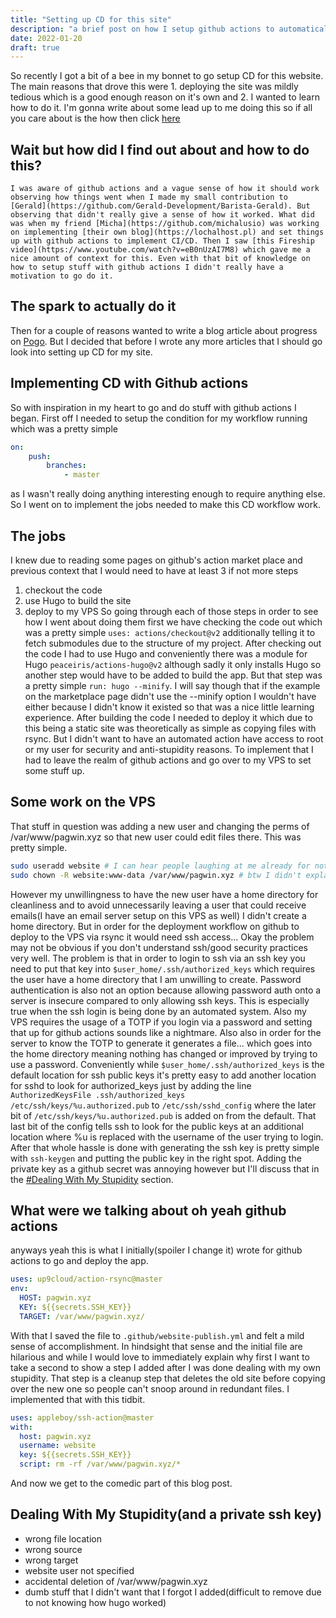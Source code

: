 ```yaml
---
title: "Setting up CD for this site"
description: "a brief post on how I setup github actions to automatically update this site"
date: 2022-01-20
draft: true
---
```

So recently I got a bit of a bee in my bonnet to go setup CD for this website. The main reasons that drove this were 1. deploying the site was mildly tedious which is a good enough reason on it's own and 2. I wanted to learn how to do it. I'm gonna write about some lead up to me doing this so if all you care about is the how then click [here]()

## Wait but how did I find out about and how to do this?
    I was aware of github actions and a vague sense of how it should work observing how things went when I made my small contribution to [Gerald](https://github.com/Gerald-Development/Barista-Gerald). But observing that didn't really give a sense of how it worked. What did was when my friend [Micha](https://github.com/michalusio) was working on implementing [their own blog](https://lochalhost.pl) and set things up with github actions to implement CI/CD. Then I saw [this Fireship video](https://www.youtube.com/watch?v=eB0nUzAI7M8) which gave me a nice amount of context for this. Even with that bit of knowledge on how to setup stuff with github actions I didn't really have a motivation to go do it.

## The spark to actually do it
Then for a couple of reasons wanted to write a blog article about progress on [Pogo](https://github.com/Pagwin-Fedora/Pogo). But I decided that before I wrote any more articles that I should go look into setting up CD for my site.

## Implementing CD with Github actions
So with inspiration in my heart to go and do stuff with github actions I began. First off I needed to setup the condition for my workflow running which was a pretty simple
```yaml
on:
    push:
        branches:
            - master
```
as I wasn't really doing anything interesting enough to require anything else. So I went on to implement the jobs needed to make this CD workflow work.

## The jobs
I knew due to reading some pages on github's action market place and previous context that I would need to have at least 3 if not more steps
1. checkout the code
2. use Hugo to build the site
3. deploy to my VPS
So going through each of those steps in order to see how I went about doing them first we have checking the code out which was a pretty simple `uses: actions/checkout@v2` additionally telling it to fetch submodules due to the structure of my project. After checking out the code I had to use Hugo and conveniently there was a module for Hugo `peaceiris/actions-hugo@v2` although sadly it only installs Hugo so another step would have to be added to build the app. But that step was a pretty simple `run: hugo --minify`. I will say though that if the example on the marketplace page didn't use the --minify option I wouldn't have either because I didn't know it existed so that was a nice little learning experience. After building the code I needed to deploy it which due to this being a static site was theoretically as simple as copying files with rsync. But I didn't want to have an automated action have access to root or my user for security and anti-stupidity reasons. To implement that I had to leave the realm of github actions and go over to my VPS to set some stuff up.

## Some work on the VPS
That stuff in question was adding a new user and changing the perms of /var/www/pagwin.xyz so that new user could edit files there. This was pretty simple.
```sh
sudo useradd website # I can hear people laughing at me already for not passing the -m option but relax I'll explain later
sudo chown -R website:www-data /var/www/pagwin.xyz # btw I didn't explain earlier but my website files are in /var/www/pagwin.xyz not /var/www/html because I'm hosting multiple sites on this VPS and the folder change makes it easier to keep track of which one I'm screwing with
```
However my unwillingness to have the new user have a home directory for cleanliness and to avoid unnecessarily leaving a user that could receive emails(I have an email server setup on this VPS as well) I didn't create a home directory. But in order for the deployment workflow on github to deploy to the VPS via rsync it would need ssh access... Okay the problem may not be obvious if you don't understand ssh/good security practices very well. The problem is that in order to login to ssh via an ssh key you need to put that key into `$user_home/.ssh/authorized_keys` which requires the user have a home directory that I am unwilling to create. Password authentication is also not an option because allowing password auth onto a server is insecure compared to only allowing ssh keys. This is especially true when the ssh login is being done by an automated system. Also my VPS requires the usage of a TOTP if you login via a password and setting that up for github actions sounds like a nightmare. Also also in order for the server to know the TOTP to generate it generates a file... which goes into the home directory meaning nothing has changed or improved by trying to use a password. Conveniently while `$user_home/.ssh/authorized_keys` is the default location for ssh public keys it's pretty easy to add another location for sshd to look for authorized_keys just by adding the line `AuthorizedKeysFile .ssh/authorized_keys /etc/ssh/keys/%u.authorized.pub` to `/etc/ssh/sshd_config` where the later bit of `/etc/ssh/keys/%u.authorized.pub` is added on from the default. That last bit of the config tells ssh to look for the public keys at an additional location where %u is replaced with the username of the user trying to login. After that whole hassle is done with generating the ssh key is pretty simple with `ssh-keygen` and putting the public key in the right spot. Adding the private key as a github secret was annoying however but I'll discuss that in the [#Dealing With My Stupidity]() section.

## What were we talking about oh yeah github actions
anyways yeah this is what I initially(spoiler I change it) wrote for github actions to go and deploy the app.
```yaml
uses: up9cloud/action-rsync@master
env:
  HOST: pagwin.xyz
  KEY: ${{secrets.SSH_KEY}}
  TARGET: /var/www/pagwin.xyz/
```
With that I saved the file to `.github/website-publish.yml` and felt a mild sense of accomplishment. In hindsight that sense and the initial file are hilarious and while I would love to immediately explain why first I want to take a second to show a step I added after I was done dealing with my own stupidity. That step is a cleanup step that deletes the old site before copying over the new one so people can't snoop around in redundant files. I implemented that with this tidbit.
```yaml
uses: appleboy/ssh-action@master
with:
  host: pagwin.xyz
  username: website
  key: ${{secrets.SSH_KEY}}
  script: rm -rf /var/www/pagwin.xyz/*
```
And now we get to the comedic part of this blog post.

## Dealing With My Stupidity(and a private ssh key)
* wrong file location
* wrong source
* wrong target
* website user not specified
* accidental deletion of /var/www/pagwin.xyz
* dumb stuff that I didn't want that I forgot I added(difficult to remove due to not knowing how hugo worked)
